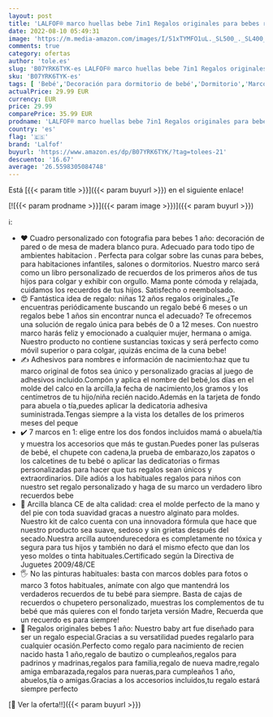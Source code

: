 ```yaml
---
layout: post
title: 'LALFOF® marco huellas bebe 7in1 Regalos originales para bebes recien nacidos con nombre personalizados datos de nacimiento y huella bebe pie y manos  para padres primerizos y para mamas embarazadas'
date: 2022-08-10 05:49:31
image: 'https://m.media-amazon.com/images/I/51xTYMFO1uL._SL500_._SL400_.jpg'
comments: true
category: ofertas
author: 'tole.es'
slug: 'B07YRK6TYK-es LALFOF® marco huellas bebe 7in1 Regalos originales para...'
sku: 'B07YRK6TYK-es'
tags: [ 'Bebé','Decoración para dormitorio de bebé','Dormitorio','Marcos de fotos para bebé','bebe','lalfof','🇪🇸', ]
actualPrice: 29.99 EUR
currency: EUR
price: 29.99
comparePrice: 35.99 EUR
prodname: 'LALFOF® marco huellas bebe 7in1 Regalos originales para bebes recien nacidos con nombre personalizados datos de nacimiento y huella bebe pie y manos  para padres primerizos y para mamas embarazadas'
country: 'es'
flag: '🇪🇸'
brand: 'Lalfof'
buyurl: 'https://www.amazon.es/dp/B07YRK6TYK/?tag=tolees-21'
descuento: '16.67'
average: '26.5598305084748'
---
```


Está [{{< param title >}}]({{< param buyurl >}}) en el siguiente enlace!

[![{{< param prodname >}}]({{< param image >}})]({{< param buyurl >}})

ℹ️:

- ❤️ Cuadro personalizado con fotografia para bebes 1 año: decoración de pared o de mesa de madera blanco pura. Adecuado para todo tipo de ambientes habitacion . Perfecta para colgar sobre las cunas para bebes, para habitaciones infantiles, salones o dormitorios. Nuestro marco será como un libro personalizado de recuerdos de los primeros años de tus hijos para colgar y exhibir con orgullo. Mama ponte cómoda y relajada, cuidamos los recuerdos de tus hijos. Satisfecho o reembolsado.
- 😍 Fantástica idea de regalo: niñas 12 años regalos originales.¿Te encuentras periódicamente buscando un regalo bebé 6 meses o un regalos bebe 1 años sin encontrar nunca el adecuado? Te ofrecemos una solución de regalo única para bebés de 0 a 12 meses. Con nuestro marco harás feliz y emocionado a cualquier mujer, hermana o amiga. Nuestro producto no contiene sustancias toxicas y será perfecto como móvil superior o para colgar, ¡quizás encima de la cuna bebe!
- ✍️ Adhesivos para nombres e información de nacimiento:haz que tu marco original de fotos sea único y personalizado gracias al juego de adhesivos incluido.Compón y aplica el nombre del bebé,los días en el molde del calco en la arcilla,la fecha de nacimiento,los gramos y los centímetros de tu hijo/niña recién nacido.Además en la tarjeta de fondo para abuela o tía,puedes aplicar la dedicatoria adhesiva suministrada.Tengas siempre a la vista los detalles de los primeros meses del peque
- ✔️ 7 marcos en 1: elige entre los dos fondos incluidos mamá o abuela/tía y muestra los accesorios que más te gustan.Puedes poner las pulseras de bebé, el chupete con cadena,la prueba de embarazo,los zapatos o los calcetines de tu bebé o aplicar las dedicatorias o firmas personalizadas para hacer que tus regalos sean únicos y extraordinarios. Dile adiós a los habituales regalos para niños con nuestro set regalo personalizado y haga de su marco un verdadero libro recuerdos bebe
- 💯 Arcilla blanca CE de alta calidad: crea el molde perfecto de la mano y del pie con toda suavidad gracas a nuestro alginato para moldes. Nuestro kit de calco cuenta con una innovadora fórmula que hace que nuestro producto sea suave, sedoso y sin grietas después del secado.Nuestra arcilla autoendurecedora es completamente no tóxica y segura para tus hijos y también no dará el mismo efecto que dan los yeso moldes o tinta habituales.Certificado según la Directiva de Juguetes 2009/48/CE
- 🖐️ No las pinturas habituales: basta con marcos dobles para fotos o marco 3 fotos habituales, anímate con algo que mantendrá los verdaderos recuerdos de tu bebé para siempre. Basta de cajas de recuerdos o chupetero personalizado, muestras los complementos de tu bebé que más quieres con el fondo tarjeta versión Madre, Recuerda que un recuerdo es para siempre!
- 🎁 Regalos originales bebes 1 año: Nuestro baby art fue diseñado para ser un regalo especial.Gracias a su versatilidad puedes regalarlo para cualquier ocasión.Perfecto como regalo para nacimiento de recien nacido hasta 1 año,regalo de bautizo o cumpleaños,regalos para padrinos y madrinas,regalos para familia,regalo de nueva madre,regalo amiga embarazada,regalos para nueras,para cumpleaños 1 año, abuelos,tía o amigas.Gracias a los accesorios incluidos,tu regalo estará siempre perfecto

[🛒 Ver la oferta!!]({{< param buyurl >}})
